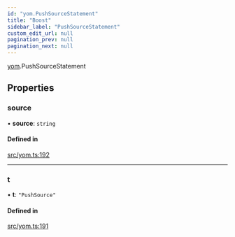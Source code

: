 ```yaml
---
id: "yom.PushSourceStatement"
title: "Boost"
sidebar_label: "PushSourceStatement"
custom_edit_url: null
pagination_prev: null
pagination_next: null
---
```


[yom](../namespaces/yom.md).PushSourceStatement

## Properties

### source

• **source**: `string`

#### Defined in

[src/yom.ts:192](https://github.com/yolmio/boost/blob/b239488/src/yom.ts#L192)

___

### t

• **t**: ``"PushSource"``

#### Defined in

[src/yom.ts:191](https://github.com/yolmio/boost/blob/b239488/src/yom.ts#L191)

